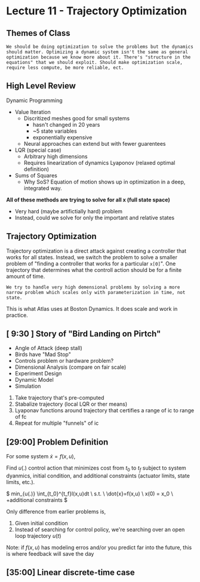 # Lecture 11 - Trajectory Optimization

## Themes of Class
    
    We should be doing optimization to solve the problems but the dynamics should matter. Optimizing a dynamic system isn't the same as general optimization because we know more about it. There's "structure in the equations" that we should exploit. Should make optimization scale, require less compute, be more reliable, ect.

## High Level Review

Dynamic Programming 
- Value Iteration
    - Discritized meshes good for small systems 
        - hasn't changed in 20 years
        - ~5 state variables
        - exponentially expensive
    - Neural approaches can extend but with fewer guarentees
- LQR (special case)
    - Arbitrary high dimensions
    - Requires linearization of dynamics
Lyaponov (relaxed optimal definition)
- Sums of Squares
    - Why SoS? Equation of motion shows up in optimization in a deep, integrated way.

**All of these methods are trying to solve for all x (full state space)**
- Very hard (maybe artifictially hard) problem
- Instead, could we solve for only the important and relative states

## Trajectory Optimization

Trajectory optimization is a direct attack against creating a controller that works for all states. Instead, we switch the problem to solve a smaller problem of "finding a controller that works for a particular `x[0]`". One trajectory that determines what the controll action should be for a finite amount of time.

    We try to handle very high demensional problems by solving a more narrow problem which scales only with parameterization in time, not state.

This is what Atlas uses at Boston Dynamics. It does scale and work in practice.

## [ 9:30 ] Story of "Bird Landing on Pirtch"

- Angle of Attack (deep stall)
- Birds have "Mad Stop"
- Controls problem or hardware problem?
- Dimensional Analysis (compare on fair scale)
- Experiment Design
- Dynamic Model
- Simulation

1. Take trajectory that's pre-computed
2. Stabalize trajectory (local LQR or ther means)
3. Lyaponav functions around trajectory that certifies a range of ic to range of fc
4. Repeat for multiple "funnels" of ic

## [29:00] Problem Definition

For some system $\dot{x} = f(x,u)$,

Find $u(.)$ control action that minimizes cost from $t_0$ to $t_f$ subject to system dyanmics, initial condition, and additional constraints (actuator limits, state limits, etc.).

$
min_{u(.)} \int_{t_0}^{t_f}l(x,u)dt \\
s.t.                                \\ 
\dot{x}=f(x,u)                      \\
x(0) = x_0                          \\
+additional constraints
$

Only difference from earlier problems is,
1. Given initial condition
2. Instead of searching for control policy, we're searching over an open loop trajectory $u(t)$

Note: if $f(x,u)$ has modeling erros and/or you predict far into the future, this is where feedback will save the day

## [35:00] Linear discrete-time case